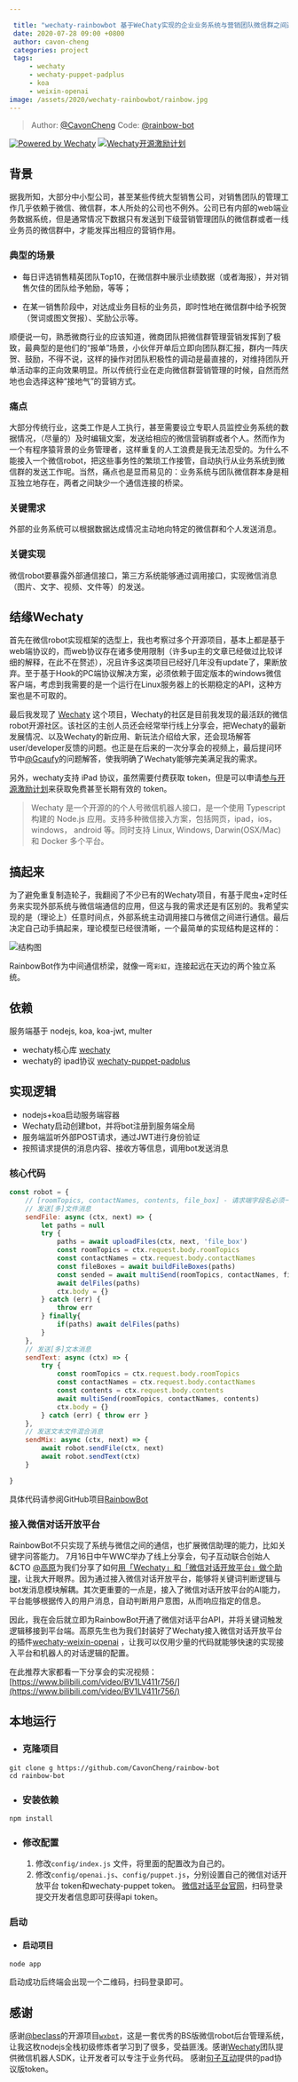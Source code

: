 ```yaml
---

 title: "wechaty-rainbowbot 基于WeChaty实现的企业业务系统与营销团队微信群之间通信的桥梁"
 date: 2020-07-28 09:00 +0800
 author: cavon-cheng
 categories: project
 tags:
     - wechaty
     - wechaty-puppet-padplus
     - koa
     - weixin-openai
image: /assets/2020/wechaty-rainbowbot/rainbow.jpg
---
```


> Author: [@CavonCheng](https://github.com/CavonCheng)
> Code: [@rainbow-bot](https://github.com/CavonCheng/rainbow-bot)

[![Powered by Wechaty](https://img.shields.io/badge/Powered%20By-Wechaty-green.svg)](https://github.com/chatie/wechaty)
[![Wechaty开源激励计划](https://img.shields.io/badge/Wechaty-开源激励计划-green.svg)](https://github.com/juzibot/Welcome/wiki/Everything-about-Wechaty)

## 背景

据我所知，大部分中小型公司，甚至某些传统大型销售公司，对销售团队的管理工作几乎依赖于微信、微信群，本人所处的公司也不例外。公司已有内部的web端业务数据系统，但是通常情况下数据只有发送到下级营销管理团队的微信群或者一线业务员的微信群中，才能发挥出相应的营销作用。

<!--more-->

### 典型的场景

- 每日评选销售精英团队Top10，在微信群中展示业绩数据（或者海报），并对销售欠佳的团队给予勉励，等等；

- 在某一销售阶段中，对达成业务目标的业务员，即时性地在微信群中给予祝贺（贺词或图文贺报）、奖励公示等。

顺便说一句，熟悉微商行业的应该知道，微商团队把微信群管理营销发挥到了极致，最典型的是他们的“报单”场景，小伙伴开单后立即向团队群汇报，群内一阵庆贺、鼓励，不得不说，这样的操作对团队积极性的调动是最直接的，对维持团队开单活动率的正向效果明显。所以传统行业在走向微信群营销管理的时候，自然而然地也会选择这种“接地气”的营销方式。

### 痛点

大部分传统行业，这类工作是人工执行，甚至需要设立专职人员监控业务系统的数据情况，（尽量的）及时编辑文案，发送给相应的微信营销群或者个人。然而作为一个有程序猿背景的业务管理者，这样重复的人工浪费是我无法忍受的。为什么不能接入一个微信robot，把这些事务性的繁琐工作接管，自动执行从业务系统到微信群的发送工作呢。当然，痛点也是显而易见的：业务系统与团队微信群本身是相互独立地存在，两者之间缺少一个通信连接的桥梁。

### 关键需求

外部的业务系统可以根据数据达成情况主动地向特定的微信群和个人发送消息。

### 关键实现

微信robot要暴露外部通信接口，第三方系统能够通过调用接口，实现微信消息（图片、文字、视频、文件等）的发送。

## 结缘Wechaty

首先在微信robot实现框架的选型上，我也考察过多个开源项目，基本上都是基于web端协议的，而web协议存在诸多使用限制（许多up主的文章已经做过比较详细的解释，在此不在赘述），况且许多这类项目已经好几年没有update了，果断放弃。至于基于Hook的PC端协议解决方案，必须依赖于固定版本的windows微信客户端，考虑到我需要的是一个运行在Linux服务器上的长期稳定的API，这种方案也是不可取的。

最后我发现了 [Wechaty](https://github.com/wechaty) 这个项目，Wechaty的社区是目前我发现的最活跃的微信robot开源社区。该社区的主创人员还会经常举行线上分享会，把Wechaty的最新发展情况、以及Wechaty的新应用、新玩法介绍给大家，还会现场解答user/developer反馈的问题。也正是在后来的一次分享会的视频上，最后提问环节中[@Gcaufy](https://github.com/Gcaufy)的问题解答，使我明确了Wechaty能够完美满足我的需求。

另外，wechaty支持 iPad 协议，虽然需要付费获取 token，但是可以申请[参与开源激励计划](https://github.com/juzibot/Welcome/wiki/Everything-about-Wechaty#2免费Token参与开源激励计划)来获取免费甚至长期有效的 token。

> Wechaty 是一个开源的的个人号微信机器人接口，是一个使用 Typescript 构建的 Node.js  应用。支持多种微信接入方案，包括网页，ipad，ios，windows， android 等。同时支持 Linux, Windows,  Darwin(OSX/Mac) 和 Docker 多个平台。

## 搞起来

为了避免重复制造轮子，我翻阅了不少已有的Wechaty项目，有基于爬虫+定时任务来实现外部系统与微信端通信的应用，但这与我的需求还是有区别的。我希望实现的是（理论上）任意时间点，外部系统主动调用接口与微信之间进行通信。最后决定自己动手搞起来，理论模型已经很清晰，一个最简单的实现结构是这样的：

![结构图](/assets/2020/wechaty-rainbowbot/pic1.png)

RainbowBot作为中间通信桥梁，就像一弯`彩虹`，连接起远在天边的两个独立系统。

## 依赖

服务端基于 nodejs, koa, koa-jwt, multer

- wechaty核心库 [wechaty](https://github.com/wechaty/wechaty)
- wechaty的 ipad协议 [wechaty-puppet-padplus](https://github.com/wechaty/wechaty-puppet-padplus/)

## 实现逻辑

- nodejs+koa启动服务端容器
- Wechaty启动创建bot，并将bot注册到服务端全局
- 服务端监听外部POST请求，通过JWT进行身份验证
- 按照请求提供的消息内容、接收方等信息，调用bot发送消息

### 核心代码

```javascript
const robot = {
    // [roomTopics, contactNames, contents, file_box] - 请求端字段名必须一致
    // 发送[多]文件消息
    sendFile: async (ctx, next) => {
        let paths = null
        try {
            paths = await uploadFiles(ctx, next, 'file_box')
            const roomTopics = ctx.request.body.roomTopics
            const contactNames = ctx.request.body.contactNames
            const fileBoxes = await buildFileBoxes(paths)
            const sended = await multiSend(roomTopics, contactNames, fileBoxes)
            await delFiles(paths)
            ctx.body = {}
        } catch (err) {
            throw err
        } finally{
            if(paths) await delFiles(paths)
        }
    },
    // 发送[多]文本消息
    sendText: async (ctx) => {
        try {
            const roomTopics = ctx.request.body.roomTopics
            const contactNames = ctx.request.body.contactNames
            const contents = ctx.request.body.contents
            await multiSend(roomTopics, contactNames, contents)
            ctx.body = {}
        } catch (err) { throw err }
    },
    // 发送文本文件混合消息
    sendMix: async (ctx, next) => {
        await robot.sendFile(ctx, next)
        await robot.sendText(ctx)
    }

}
```

具体代码请参阅GitHub项目[RainbowBot](https://github.com/CavonCheng/rainbow-bot)

### 接入微信对话开放平台

RainbowBot不只实现了系统与微信之间的通信，也扩展微信助理的能力，比如关键字问答能力。 7月16日中午WWC举办了线上分享会，句子互动联合创始人&CTO [@高原](https://github.com/windmemory)为我们分享了如何[用「Wechaty」和「微信对话开放平台」做个助理](https://wechaty.github.io/wechaty-openai-agent/)，让我大开眼界。因为通过接入微信对话开放平台，能够将关键词判断逻辑与bot发消息模块解耦。其次更重要的一点是，接入了微信对话开放平台的AI能力，平台能够根据传入的用户消息，自动判断用户意图，从而响应指定的信息。

因此，我在会后就立即为RainbowBot开通了微信对话平台API，并将关键词触发逻辑移接到平台端。高原先生也为我们封装好了Wechaty接入微信对话开放平台的插件[wechaty-weixin-openai](https://github.com/wechaty/wechaty-weixin-openai) ，让我可以仅用少量的代码就能够快速的实现接入平台和机器人的对话逻辑的配置。

在此推荐大家都看一下分享会的实况视频：[https://www.bilibili.com/video/BV1LV411r756/](https://www.bilibili.com/video/BV1LV411r756/)

## 本地运行

- ### 克隆项目

```Shell
git clone g https://github.com/CavonCheng/rainbow-bot
cd rainbow-bot
```

- ### 安装依赖

```Shell
npm install
```

- ### 修改配置

  1. 修改`config/index.js` 文件，将里面的配置改为自己的。
  2. 修改`config/openai.js`、`config/puppet.js`，分别设置自己的微信对话开放平台 token和wechaty-puppet token。 [微信对话平台官网](https://openai.weixin.qq.com/)，扫码登录提交开发者信息即可获得api token。

### 启动

- #### 启动项目

```shell
node app
```

启动成功后终端会出现一个二维码，扫码登录即可。

## 感谢

感谢[@beclass](https://github.com/beclass/beclass)的开源项目[`wxbot`](https://github.com/beclass/wxbot)，这是一套优秀的BS版微信robot后台管理系统，让我这枚nodejs全栈初级修炼者学习到了很多，受益匪浅。感谢[Wechaty](https://wechaty.github.io/)团队提供微信机器人SDK，让开发者可以专注于业务代码。 感谢[句子互动](https://www.juzibot.com)提供的pad协议版token。
